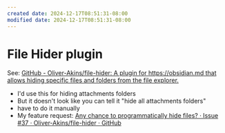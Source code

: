 ```yaml
---
created date: 2024-12-17T08:51:31-08:00
modified date: 2024-12-17T08:51:31-08:00
---
```

# File Hider plugin
See: [GitHub - Oliver-Akins/file-hider: A plugin for https://obsidian.md that allows hiding specific files and folders from the file explorer.](https://github.com/Oliver-Akins/file-hider)
- I'd use this for hiding attachments folders
- But it doesn't look like you can tell it "hide all attachments folders"
- have to do it manually
- My feature request: [Any chance to programmatically hide files? · Issue #37 · Oliver-Akins/file-hider · GitHub](https://github.com/Oliver-Akins/file-hider/issues/37#issue-1955756570)